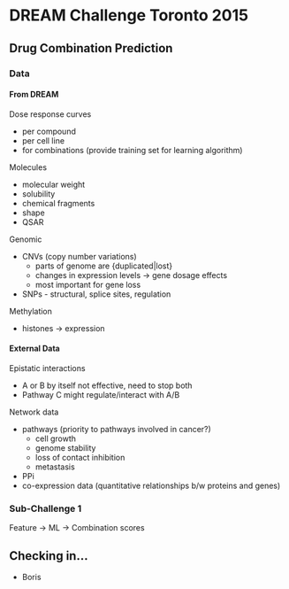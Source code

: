 # DREAM Challenge Toronto 2015
## Drug Combination Prediction

### Data

#### From DREAM

Dose response curves
* per compound
* per cell line
* for combinations (provide training set for learning algorithm)

Molecules
* molecular weight
* solubility
* chemical fragments
* shape
* QSAR

Genomic
* CNVs (copy number variations)
    * parts of genome are {duplicated|lost}
    * changes in expression levels -> gene dosage effects
    * most important for gene loss
* SNPs - structural, splice sites, regulation

Methylation
* histones -> expression

#### External Data

Epistatic interactions
* A or B by itself not effective, need to stop both
* Pathway C might regulate/interact with A/B

Network data
* pathways (priority to pathways involved in cancer?)
    * cell growth
    * genome stability
    * loss of contact inhibition
    * metastasis
* PPi
* co-expression data (quantitative relationships b/w proteins and genes)

### Sub-Challenge 1

Feature -> ML -> Combination scores

## Checking in...

* Boris